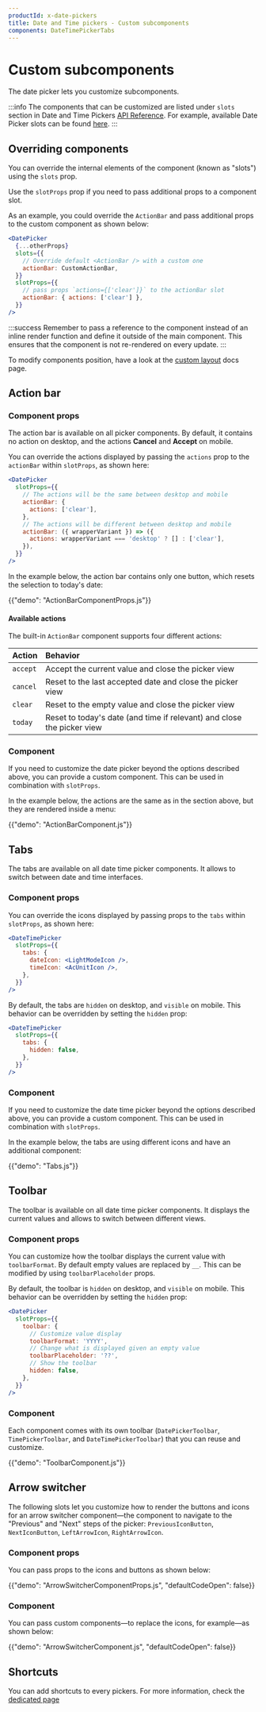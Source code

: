 ```yaml
---
productId: x-date-pickers
title: Date and Time pickers - Custom subcomponents
components: DateTimePickerTabs
---
```


# Custom subcomponents

<p class="description">The date picker lets you customize subcomponents.</p>

:::info
The components that can be customized are listed under `slots` section in Date and Time Pickers [API Reference](/x/api/date-pickers/).
For example, available Date Picker slots can be found [here](/x/api/date-pickers/date-picker/#slots).
:::

## Overriding components

You can override the internal elements of the component (known as "slots") using the `slots` prop.

Use the `slotProps` prop if you need to pass additional props to a component slot.

As an example, you could override the `ActionBar` and pass additional props to the custom component as shown below:

```jsx
<DatePicker
  {...otherProps}
  slots={{
    // Override default <ActionBar /> with a custom one
    actionBar: CustomActionBar,
  }}
  slotProps={{
    // pass props `actions={['clear']}` to the actionBar slot
    actionBar: { actions: ['clear'] },
  }}
/>
```

:::success
Remember to pass a reference to the component instead of an inline render function and define it outside of the main component.
This ensures that the component is not re-rendered on every update.
:::

To modify components position, have a look at the [custom layout](/x/react-date-pickers/custom-layout/) docs page.

## Action bar

### Component props

The action bar is available on all picker components.
By default, it contains no action on desktop, and the actions **Cancel** and **Accept** on mobile.

You can override the actions displayed by passing the `actions` prop to the `actionBar` within `slotProps`, as shown here:

```jsx
<DatePicker
  slotProps={{
    // The actions will be the same between desktop and mobile
    actionBar: {
      actions: ['clear'],
    },
    // The actions will be different between desktop and mobile
    actionBar: ({ wrapperVariant }) => ({
      actions: wrapperVariant === 'desktop' ? [] : ['clear'],
    }),
  }}
/>
```

In the example below, the action bar contains only one button, which resets the selection to today's date:

{{"demo": "ActionBarComponentProps.js"}}

#### Available actions

The built-in `ActionBar` component supports four different actions:

| Action   | Behavior                                                               |
| :------- | :--------------------------------------------------------------------- |
| `accept` | Accept the current value and close the picker view                     |
| `cancel` | Reset to the last accepted date and close the picker view              |
| `clear`  | Reset to the empty value and close the picker view                     |
| `today`  | Reset to today's date (and time if relevant) and close the picker view |

### Component

If you need to customize the date picker beyond the options described above, you can provide a custom component.
This can be used in combination with `slotProps`.

In the example below, the actions are the same as in the section above, but they are rendered inside a menu:

{{"demo": "ActionBarComponent.js"}}

## Tabs

The tabs are available on all date time picker components.
It allows to switch between date and time interfaces.

### Component props

You can override the icons displayed by passing props to the `tabs` within `slotProps`, as shown here:

```jsx
<DateTimePicker
  slotProps={{
    tabs: {
      dateIcon: <LightModeIcon />,
      timeIcon: <AcUnitIcon />,
    },
  }}
/>
```

By default, the tabs are `hidden` on desktop, and `visible` on mobile.
This behavior can be overridden by setting the `hidden` prop:

```jsx
<DateTimePicker
  slotProps={{
    tabs: {
      hidden: false,
    },
  }}
/>
```

### Component

If you need to customize the date time picker beyond the options described above, you can provide a custom component.
This can be used in combination with `slotProps`.

In the example below, the tabs are using different icons and have an additional component:

{{"demo": "Tabs.js"}}

## Toolbar

The toolbar is available on all date time picker components.
It displays the current values and allows to switch between different views.

### Component props

You can customize how the toolbar displays the current value with `toolbarFormat`.
By default empty values are replaced by `__`.
This can be modified by using `toolbarPlaceholder` props.

By default, the toolbar is `hidden` on desktop, and `visible` on mobile.
This behavior can be overridden by setting the `hidden` prop:

```jsx
<DatePicker
  slotProps={{
    toolbar: {
      // Customize value display
      toolbarFormat: 'YYYY',
      // Change what is displayed given an empty value
      toolbarPlaceholder: '??',
      // Show the toolbar
      hidden: false,
    },
  }}
/>
```

### Component

Each component comes with its own toolbar (`DatePickerToolbar`, `TimePickerToolbar`, and `DateTimePickerToolbar`) that you can reuse and customize.

{{"demo": "ToolbarComponent.js"}}

## Arrow switcher

The following slots let you customize how to render the buttons and icons for an arrow switcher component—the component
to navigate to the "Previous" and "Next" steps of the picker: `PreviousIconButton`, `NextIconButton`, `LeftArrowIcon`, `RightArrowIcon`.

### Component props

You can pass props to the icons and buttons as shown below:

{{"demo": "ArrowSwitcherComponentProps.js", "defaultCodeOpen": false}}

### Component

You can pass custom components—to replace the icons, for example—as shown below:

{{"demo": "ArrowSwitcherComponent.js", "defaultCodeOpen": false}}

## Shortcuts

You can add shortcuts to every pickers.
For more information, check the [dedicated page](/x/react-date-pickers/shortcuts/)
